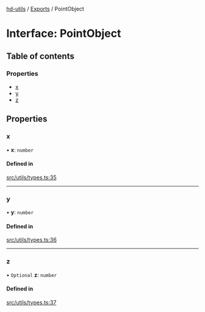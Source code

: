 [hd-utils](../README.md) / [Exports](../modules.md) / PointObject

# Interface: PointObject

## Table of contents

### Properties

- [x](PointObject.md#x)
- [y](PointObject.md#y)
- [z](PointObject.md#z)

## Properties

### x

• **x**: `number`

#### Defined in

[src/utils/types.ts:35](https://github.com/AhmadHddad/h-utils/blob/dac240e/src/utils/types.ts#L35)

___

### y

• **y**: `number`

#### Defined in

[src/utils/types.ts:36](https://github.com/AhmadHddad/h-utils/blob/dac240e/src/utils/types.ts#L36)

___

### z

• `Optional` **z**: `number`

#### Defined in

[src/utils/types.ts:37](https://github.com/AhmadHddad/h-utils/blob/dac240e/src/utils/types.ts#L37)

